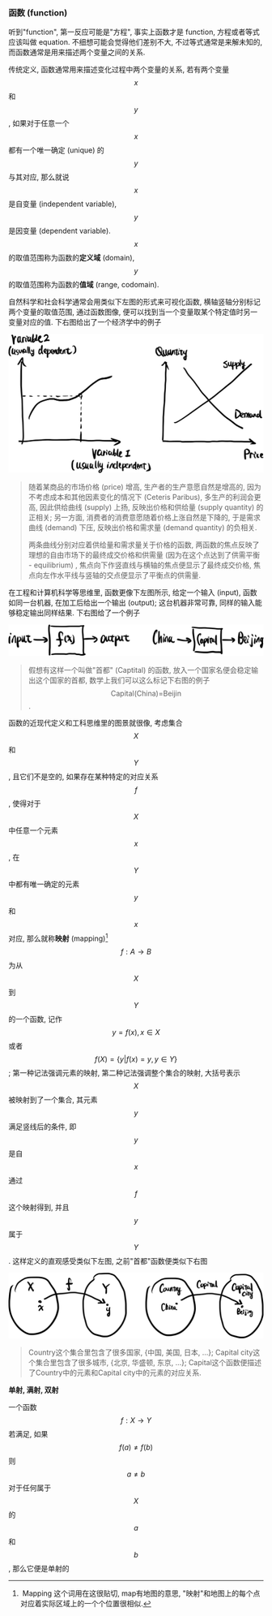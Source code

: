 ### 函数 (function)

听到"function", 第一反应可能是"方程", 事实上函数才是 function, 方程或者等式应该叫做 equation. 不细想可能会觉得他们差别不大, 不过等式通常是来解未知的, 而函数通常是用来描述两个变量之间的关系.

传统定义, 函数通常用来描述变化过程中两个变量的关系, 若有两个变量 $$x$$ 和 $$y$$, 如果对于任意一个 $$x$$ 都有一个唯一确定 (unique) 的 $$y$$ 与其对应, 那么就说 $$x$$ 是自变量 (independent variable), $$y$$ 是因变量 (dependent variable). $$x$$ 的取值范围称为函数的**定义域** (domain), $$y$$ 的取值范围称为函数的**值域** (range, codomain).

自然科学和社会科学通常会用类似下左图的形式来可视化函数, 横轴竖轴分别标记两个变量的取值范围, 通过函数图像, 便可以找到当一个变量取某个特定值时另一变量对应的值. 下右图给出了一个经济学中的例子

![image-20230228095149998](image-20230228095149998.png)

> 随着某商品的市场价格 (price) 增高, 生产者的生产意愿自然是增高的, 因为不考虑成本和其他因素变化的情况下 (Ceteris Paribus), 多生产的利润会更高, 因此供给曲线 (supply) 上扬, 反映出价格和供给量 (supply quantity) 的正相关; 另一方面, 消费者的消费意愿随着价格上涨自然是下降的, 于是需求曲线 (demand) 下压, 反映出价格和需求量 (demand quantity) 的负相关. 
>
> 两条曲线分别对应着供给量和需求量关于价格的函数, 两函数的焦点反映了理想的自由市场下的最终成交价格和供需量 (因为在这个点达到了供需平衡 - equilibrium) , 焦点向下作竖直线与横轴的焦点便显示了最终成交价格, 焦点向左作水平线与竖轴的交点便显示了平衡点的供需量.

在工程和计算机科学等思维里, 函数更像下左图所示, 给定一个输入 (input), 函数如同一台机器, 在加工后给出一个输出 (output); 这台机器非常可靠, 同样的输入能够稳定输出同样结果. 下右图给了一个例子

![image-20230228095405809](image-20230228095405809.png)

> 假想有这样一个叫做"首都" (Captital) 的函数, 放入一个国家名便会稳定输出这个国家的首都, 数学上我们可以这么标记下右图的例子 $$\text{Capital(China)=Beijin}$$.

函数的近现代定义和工科思维里的图景就很像, 考虑集合 $$X$$ 和 $$Y$$, 且它们不是空的, 如果存在某种特定的对应关系 $$f$$, 使得对于 $$X$$ 中任意一个元素 $$x$$, 在 $$Y$$ 中都有唯一确定的元素 $$y$$ 和 $$x$$ 对应, 那么就称**映射** (mapping)[^1] $$f: A\rightarrow B$$ 为从 $$X$$ 到 $$Y$$ 的一个函数, 记作 $$y=f(x), x\in X$$ 或者 $$f(X)=\{y|f(x)=y, y\in Y\}$$; 第一种记法强调元素的映射, 第二种记法强调整个集合的映射, 大括号表示 $$X$$ 被映射到了一个集合, 其元素 $$y$$ 满足竖线后的条件, 即 $$y$$ 是自 $$x$$ 通过 $$f$$ 这个映射得到, 并且 $$y$$ 属于 $$Y$$. 这样定义的直观感受类似下左图, 之前"首都"函数便类似下右图

![image-20230228112941902](image-20230228112941902.png)

> Country这个集合里包含了很多国家, {中国, 美国, 日本, ...}; Capital city这个集合里包含了很多城市, {北京, 华盛顿, 东京, ...}; Capital这个函数便描述了Country中的元素和Capital city中的元素的对应关系.

**单射, 满射, 双射**

一个函数 $$f:X\rightarrow Y$$ 若满足, 如果 $$f(a)\neq f(b)$$ 则 $$a\neq b$$ 对于任何属于 $$X$$ 的 $$a$$ 和 $$b$$, 那么它便是单射的

[^1]: Mapping 这个词用在这很贴切, map有地图的意思, "映射"和地图上的每个点对应着实际区域上的一个个位置很相似.